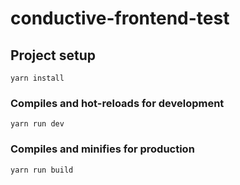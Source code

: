 # conductive-frontend-test

## Project setup
```
yarn install
```

### Compiles and hot-reloads for development
```
yarn run dev
```

### Compiles and minifies for production
```
yarn run build
